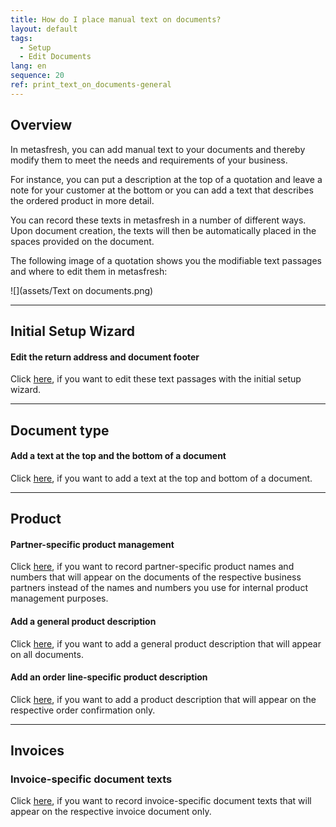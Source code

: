 ```yaml
---
title: How do I place manual text on documents?
layout: default
tags:
  - Setup
  - Edit Documents
lang: en
sequence: 20
ref: print_text_on_documents-general
---
```


## Overview
In metasfresh, you can add manual text to your documents and thereby modify them to meet the needs and requirements of your business.

For instance, you can put a description at the top of a quotation and leave a note for your customer at the bottom or you can add a text that describes the ordered product in more detail.

You can record these texts in metasfresh in a number of different ways. Upon document creation, the texts will then be automatically placed in the spaces provided on the document.

The following image of a quotation shows you the modifiable text passages and where to edit them in metasfresh:

![](assets/Text on documents.png)

---

## Initial Setup Wizard

#### Edit the return address and document footer
Click [here](InitialSetupWizard), if you want to edit these text passages with the initial setup wizard.

---

## Document type

#### Add a text at the top and the bottom of a document
Click [here](Print_text_on_documents-doctype), if you want to add a text at the top and bottom of a document.

---

## Product

#### Partner-specific product management
Click [here](Partner-specific_products), if you want to record partner-specific product names and numbers that will appear on the documents of the respective business partners instead of the names and numbers you use for internal product management purposes.

#### Add a general product description
Click [here](Print_text_on_documents-product), if you want to add a general product description that will appear on all documents.

#### Add an order line-specific product description
Click [here](Order_line-specific_product_description), if you want to add a product description that will appear on the respective order confirmation only.

---

## Invoices

### Invoice-specific document texts
Click [here](Invoice-specific_document_texts), if you want to record invoice-specific document texts that will appear on the respective invoice document only.
